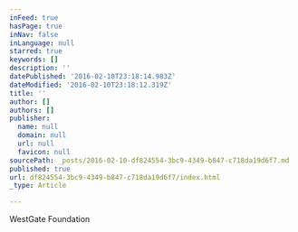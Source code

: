 ```yaml
---
inFeed: true
hasPage: true
inNav: false
inLanguage: null
starred: true
keywords: []
description: ''
datePublished: '2016-02-10T23:18:14.983Z'
dateModified: '2016-02-10T23:18:12.319Z'
title: ''
author: []
authors: []
publisher:
  name: null
  domain: null
  url: null
  favicon: null
sourcePath: _posts/2016-02-10-df824554-3bc9-4349-b847-c718da19d6f7.md
published: true
url: df824554-3bc9-4349-b847-c718da19d6f7/index.html
_type: Article

---
```

WestGate Foundation